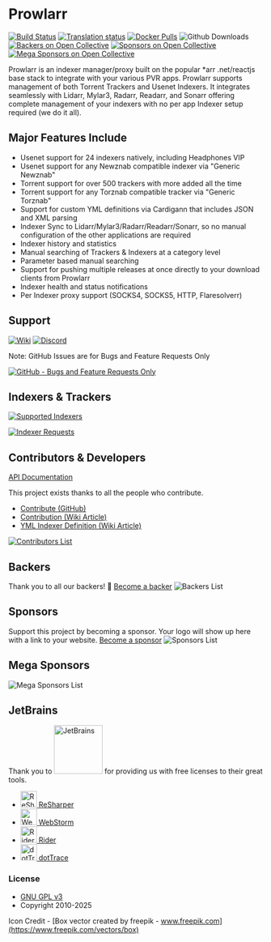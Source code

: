 # Prowlarr

[![Build Status](https://dev.azure.com/Prowlarr/Prowlarr/_apis/build/status/Prowlarr.Prowlarr?branchName=develop)](https://dev.azure.com/Prowlarr/Prowlarr/_build/latest?definitionId=1&branchName=develop)
[![Translation status](https://translate.servarr.com/widget/servarr/prowlarr/svg-badge.svg)](https://translate.servarr.com/engage/servarr/?utm_source=widget)
[![Docker Pulls](https://img.shields.io/docker/pulls/hotio/prowlarr.svg)](https://wiki.servarr.com/prowlarr/installation/docker)
![Github Downloads](https://img.shields.io/github/downloads/Prowlarr/Prowlarr/total.svg)
[![Backers on Open Collective](https://opencollective.com/Prowlarr/backers/badge.svg)](#backers)
[![Sponsors on Open Collective](https://opencollective.com/Prowlarr/sponsors/badge.svg)](#sponsors)
[![Mega Sponsors on Open Collective](https://opencollective.com/Prowlarr/megasponsors/badge.svg)](#mega-sponsors)

Prowlarr is an indexer manager/proxy built on the popular \*arr .net/reactjs base stack to integrate with your various PVR apps. Prowlarr supports management of both Torrent Trackers and Usenet Indexers. It integrates seamlessly with Lidarr, Mylar3, Radarr, Readarr, and Sonarr offering complete management of your indexers with no per app Indexer setup required (we do it all).

## Major Features Include

- Usenet support for 24 indexers natively, including Headphones VIP
- Usenet support for any Newznab compatible indexer via "Generic Newznab"
- Torrent support for over 500 trackers with more added all the time
- Torrent support for any Torznab compatible tracker via "Generic Torznab"
- Support for custom YML definitions via Cardigann that includes JSON and XML parsing
- Indexer Sync to Lidarr/Mylar3/Radarr/Readarr/Sonarr, so no manual configuration of the other applications are required
- Indexer history and statistics
- Manual searching of Trackers & Indexers at a category level
- Parameter based manual searching
- Support for pushing multiple releases at once directly to your download clients from Prowlarr
- Indexer health and status notifications
- Per Indexer proxy support (SOCKS4, SOCKS5, HTTP, Flaresolverr)

## Support

[![Wiki](https://img.shields.io/badge/servarr-wiki-181717.svg?maxAge=60)](https://wiki.servarr.com/prowlarr)
[![Discord](https://img.shields.io/badge/discord-chat-7289DA.svg?maxAge=60)](https://prowlarr.com/discord)

Note: GitHub Issues are for Bugs and Feature Requests Only

[![GitHub - Bugs and Feature Requests Only](https://img.shields.io/badge/github-issues-red.svg?maxAge=60)](https://github.com/Prowlarr/Prowlarr/issues)

## Indexers & Trackers

[![Supported Indexers](https://img.shields.io/badge/Supported%20Indexers-View%20all%20currently%20supported%20indexers%20%26%20trackers-important)](https://wiki.servarr.com/en/prowlarr/supported-indexers)

[![Indexer Requests](https://img.shields.io/badge/Indexer%20Requests-Create%20and%20view%20existing%20requests%20for%20trackers%20and%20indexers-informational)](https://requests.prowlarr.com)

## Contributors & Developers

[API Documentation](https://prowlarr.com/docs/api/)

This project exists thanks to all the people who contribute.

- [Contribute (GitHub)](CONTRIBUTING.md)
- [Contribution (Wiki Article)](https://wiki.servarr.com/prowlarr/contributing)
- [YML Indexer Definition (Wiki Article)](https://wiki.servarr.com/prowlarr/cardigann-yml-definition)

[![Contributors List](https://opencollective.com/Prowlarr/contributors.svg?width=890&button=false)](https://github.com/Prowlarr/Prowlarr/graphs/contributors)

## Backers

Thank you to all our backers! 🙏 [Become a backer](https://opencollective.com/Prowlarr#backer)
![Backers List](https://opencollective.com/Prowlarr/backers.svg?width=890)

## Sponsors

Support this project by becoming a sponsor. Your logo will show up here with a link to your website. [Become a sponsor](https://opencollective.com/Prowlarr#sponsor)
![Sponsors List](https://opencollective.com/Prowlarr/sponsors.svg?width=890)

## Mega Sponsors

![Mega Sponsors List](https://opencollective.com/Prowlarr/tiers/mega-sponsor.svg?width=890)

## JetBrains

Thank you to [<img src="https://resources.jetbrains.com/storage/products/company/brand/logos/jetbrains.png" alt="JetBrains" width="96">](http://www.jetbrains.com/) for providing us with free licenses to their great tools.

* [<img src="https://resources.jetbrains.com/storage/products/company/brand/logos/ReSharper_icon.png" alt="ReSharper" width="32"> ReSharper](http://www.jetbrains.com/resharper/)
* [<img src="https://resources.jetbrains.com/storage/products/company/brand/logos/WebStorm_icon.png" alt="WebStorm" width="32"> WebStorm](http://www.jetbrains.com/webstorm/)
* [<img src="https://resources.jetbrains.com/storage/products/company/brand/logos/Rider_icon.png" alt="Rider" width="32"> Rider](http://www.jetbrains.com/rider/)
* [<img src="https://resources.jetbrains.com/storage/products/company/brand/logos/dotTrace_icon.png" alt="dotTrace" width="32"> dotTrace](http://www.jetbrains.com/dottrace/)

### License

- [GNU GPL v3](http://www.gnu.org/licenses/gpl.html)
- Copyright 2010-2025

Icon Credit - [Box vector created by freepik - www.freepik.com](https://www.freepik.com/vectors/box)
